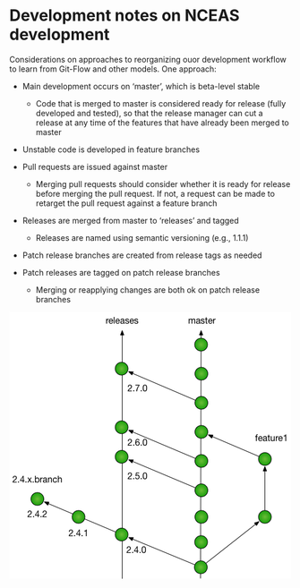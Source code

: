 # Development notes on NCEAS development

Considerations on approaches to reorganizing ouor development workflow to learn from Git-Flow and
other models.  One approach:

- Main development occurs on ‘master’, which is beta-level stable
    - Code that is merged to master is considered ready for release (fully developed and tested), so that the release manager can cut a release at any time of the features that have already been merged to master
- Unstable code is developed in feature branches
- Pull requests are issued against master
    - Merging pull requests should consider whether it is ready for release before merging the pull request.  If not, a request can be made to retarget the pull request against a feature branch

- Releases are merged from master to ‘releases’ and tagged
    - Releases are named using semantic versioning (e.g., 1.1.1)
- Patch release branches are created from release tags as needed
- Patch releases are tagged on patch release branches
     - Merging or reapplying changes are both ok on patch release branches

![](nceas-dev-flow-full.png)
